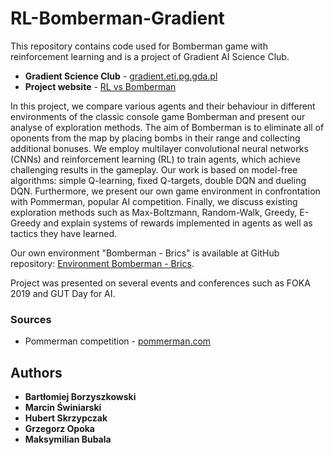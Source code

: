 # RL-Bomberman-Gradient
This repository contains code used for Bomberman game with reinforcement learning and is a project of Gradient AI Science Club.
* **Gradient Science Club** - [gradient.eti.pg.gda.pl](http://gradient.eti.pg.gda.pl/)
* **Project website** - [RL vs Bomberman](http://gradient.eti.pg.gda.pl/en/projects/2018/05/08/bomberman.html)

In this project, we compare various agents and their behaviour in different environments of the classic console game Bomberman
 and present our analyse of exploration methods. The aim of Bomberman is to eliminate all of oponents from the map by placing
 bombs in their range and collecting additional bonuses. We employ multilayer convolutional neural networks (CNNs) and reinforcement
 learning (RL) to train agents, which achieve challenging results in the gameplay. Our work is based on model-free algorithms: 
 simple Q-learning, fixed Q-targets, double DQN and dueling DQN. Furthermore, we present our own game environment in confrontation
 with Pommerman, popular AI competition. Finally, we discuss existing exploration methods such as Max-Boltzmann, Random-Walk, Greedy,
 E-Greedy and explain systems of rewards implemented in agents as well as tactics they have learned.

Our own environment "Bomberman - Brics" is available at GitHub repository:
[Environment Bomberman - Brics](https://github.com/Borzyszkowski/Bomberman-Brics).

Project was presented on several events and conferences such as FOKA 2019 and GUT Day for AI. 

### Sources
* Pommerman competition - [pommerman.com](https://www.pommerman.com/)

## Authors

* **Bartłomiej Borzyszkowski**
* **Marcin Świniarski**
* **Hubert Skrzypczak**
* **Grzegorz Opoka**
* **Maksymilian Bubala**
